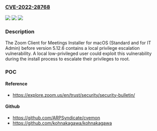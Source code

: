 ### [CVE-2022-28768](https://cve.mitre.org/cgi-bin/cvename.cgi?name=CVE-2022-28768)
![](https://img.shields.io/static/v1?label=Product&message=Zoom%20Client%20for%20Meetings%20Installer%20for%20macOS%20(Standard%20and%20for%20IT%20Admin)&color=blue)
![](https://img.shields.io/static/v1?label=Version&message=%3C%205.12.6%20&color=brighgreen)
![](https://img.shields.io/static/v1?label=Vulnerability&message=CWE-689%3A%20Permission%20Race%20Condition%20During%20Resource%20Copy&color=brighgreen)

### Description

The Zoom Client for Meetings Installer for macOS (Standard and for IT Admin) before version 5.12.6 contains a local privilege escalation vulnerability. A local low-privileged user could exploit this vulnerability during the install process to escalate their privileges to root.

### POC

#### Reference
- https://explore.zoom.us/en/trust/security/security-bulletin/

#### Github
- https://github.com/ARPSyndicate/cvemon
- https://github.com/kohnakagawa/kohnakagawa

